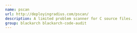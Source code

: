 ```yaml
---
name: pscan
url: http://deployingradius.com/pscan/
description: A limited problem scanner for C source files.
group: blackarch blackarch-code-audit
---
```

